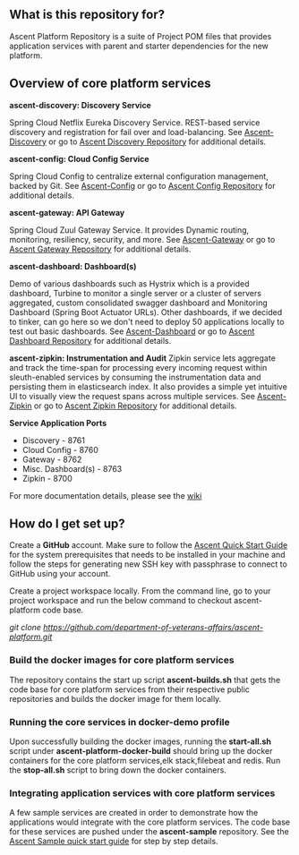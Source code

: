 ## What is this repository for? ##

Ascent Platform Repository is a suite of Project POM files that provides application services with parent and starter dependencies for the new platform. 

## Overview of core platform services ##
**ascent-discovery: Discovery Service**

Spring Cloud Netflix Eureka Discovery Service. REST-based service discovery and registration for fail over and load-balancing.
See [Ascent-Discovery](https://github.com/department-of-veterans-affairs/ascent-platform/wiki/PLATFORM-:-Ascent-Discovery) or go to [Ascent Discovery Repository](https://github.com/department-of-veterans-affairs/ascent-discovery) for additional details.


**ascent-config: Cloud Config Service**

Spring Cloud Config to centralize external configuration management, backed by Git. See [Ascent-Config](https://github.com/department-of-veterans-affairs/ascent-platform/wiki/PLATFORM-:-Ascent-Config) or go to [Ascent Config Repository](https://github.com/department-of-veterans-affairs/ascent-config) for additional details.


**ascent-gateway: API Gateway**

Spring Cloud Zuul Gateway Service. It provides Dynamic routing, monitoring, resiliency, security, and more. See [Ascent-Gateway](https://github.com/department-of-veterans-affairs/ascent-platform/wiki/Ascent-Gateway) or go to [Ascent Gateway Repository](https://github.com/department-of-veterans-affairs/ascent-gateway) for additional details.


**ascent-dashboard: Dashboard(s)**

Demo of various dashboards such as Hystrix which is a provided dashboard, Turbine to monitor a single server or a cluster of servers aggregated, custom consolidated swagger dashboard and Monitoring Dashboard (Spring Boot Actuator URLs).  Other dashboards, if we decided to tinker, can go here so we don't need to deploy 50 applications locally to test out basic dashboards. See [Ascent-Dashboard](https://github.com/department-of-veterans-affairs/ascent-platform/wiki/PLATFORM-:-Ascent-Dashboard) or go to [Ascent Dashboard Repository](https://github.com/department-of-veterans-affairs/ascent-dashboard) for additional details.


**ascent-zipkin: Instrumentation and Audit**
Zipkin service lets aggregate and track the time-span for processing every incoming request within sleuth-enabled services by consuming the instrumentation data and persisting them in elasticsearch index. It also provides a simple yet intuitive UI to visually view the request spans across multiple services. See [Ascent-Zipkin](https://github.com/department-of-veterans-affairs/ascent-platform/wiki/PLATFORM-:-Ascent-Instrumentation-Sleuth-and-Zipkin) or go to [Ascent Zipkin Repository](https://github.com/department-of-veterans-affairs/ascent-zipkin) for additional details.

**Service Application Ports**
* Discovery - 8761
* Cloud Config - 8760
* Gateway - 8762
* Misc. Dashboard(s) - 8763
* Zipkin - 8700

For more documentation details, please see the [wiki](https://github.com/department-of-veterans-affairs/ascent-platform/wiki)

## How do I get set up? ##

Create a **GitHub** account. Make sure to follow the [Ascent Quick Start Guide](https://github.com/department-of-veterans-affairs/ascent-platform/wiki/DEV-:-Platform-Quick-Start-Guide) for the system prerequisites that needs to be installed in your machine  and follow the steps  for generating new SSH key with passphrase to connect to GitHub using your account. 

Create a project workspace locally. From the command line, go to your project workspace and run the below command to checkout ascent-platform code base. 

*git clone https://github.com/department-of-veterans-affairs/ascent-platform.git*

<h3>Build the docker images for core platform services</h3>

The repository contains the start up script **ascent-builds.sh** that gets the code base for core platform services from their respective public repositories and builds the docker image for them locally.

<h3>Running the core services in docker-demo profile</h3>

Upon successfully building the docker images, running the **start-all.sh** script under **ascent-platform-docker-build** should bring up the docker containers for the core platform services,elk stack,filebeat and redis. Run the **stop-all.sh** script to bring down the docker containers.

<h3>Integrating application services with core platform services</h3>

A few sample services are created in order to demonstrate how the applications would integrate with the core platform services. The code base for these services are pushed under the **ascent-sample** repository.
See the [Ascent Sample quick start guide](https://github.com/department-of-veterans-affairs/ascent-sample/wiki/DEV-:-Quick-Start-Guide-for-Ascent-Sample) for step by step details.
